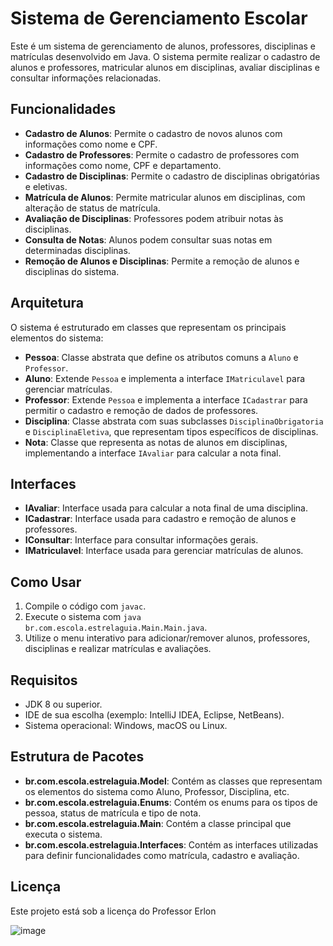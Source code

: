 # Sistema de Gerenciamento Escolar

Este é um sistema de gerenciamento de alunos, professores, disciplinas e matrículas desenvolvido em Java. O sistema permite realizar o cadastro de alunos e professores, matricular alunos em disciplinas, avaliar disciplinas e consultar informações relacionadas.

## Funcionalidades

- **Cadastro de Alunos**: Permite o cadastro de novos alunos com informações como nome e CPF.
- **Cadastro de Professores**: Permite o cadastro de professores com informações como nome, CPF e departamento.
- **Cadastro de Disciplinas**: Permite o cadastro de disciplinas obrigatórias e eletivas.
- **Matrícula de Alunos**: Permite matricular alunos em disciplinas, com alteração de status de matrícula.
- **Avaliação de Disciplinas**: Professores podem atribuir notas às disciplinas.
- **Consulta de Notas**: Alunos podem consultar suas notas em determinadas disciplinas.
- **Remoção de Alunos e Disciplinas**: Permite a remoção de alunos e disciplinas do sistema.

## Arquitetura

O sistema é estruturado em classes que representam os principais elementos do sistema:

- **Pessoa**: Classe abstrata que define os atributos comuns a `Aluno` e `Professor`.
- **Aluno**: Extende `Pessoa` e implementa a interface `IMatriculavel` para gerenciar matrículas.
- **Professor**: Extende `Pessoa` e implementa a interface `ICadastrar` para permitir o cadastro e remoção de dados de professores.
- **Disciplina**: Classe abstrata com suas subclasses `DisciplinaObrigatoria` e `DisciplinaEletiva`, que representam tipos específicos de disciplinas.
- **Nota**: Classe que representa as notas de alunos em disciplinas, implementando a interface `IAvaliar` para calcular a nota final.

## Interfaces

- **IAvaliar**: Interface usada para calcular a nota final de uma disciplina.
- **ICadastrar**: Interface usada para cadastro e remoção de alunos e professores.
- **IConsultar**: Interface para consultar informações gerais.
- **IMatriculavel**: Interface usada para gerenciar matrículas de alunos.

## Como Usar

1. Compile o código com `javac`.
2. Execute o sistema com `java br.com.escola.estrelaguia.Main.Main.java`.
3. Utilize o menu interativo para adicionar/remover alunos, professores, disciplinas e realizar matrículas e avaliações.

## Requisitos

- JDK 8 ou superior.
- IDE de sua escolha (exemplo: IntelliJ IDEA, Eclipse, NetBeans).
- Sistema operacional: Windows, macOS ou Linux.

## Estrutura de Pacotes

- **br.com.escola.estrelaguia.Model**: Contém as classes que representam os elementos do sistema como Aluno, Professor, Disciplina, etc.
- **br.com.escola.estrelaguia.Enums**: Contém os enums para os tipos de pessoa, status de matrícula e tipo de nota.
- **br.com.escola.estrelaguia.Main**: Contém a classe principal que executa o sistema.
- **br.com.escola.estrelaguia.Interfaces**: Contém as interfaces utilizadas para definir funcionalidades como matrícula, cadastro e avaliação.

## Licença

Este projeto está sob a licença do Professor Erlon

![image](https://github.com/user-attachments/assets/cf372eff-9f46-4ad9-b39f-74161aed4c2d)

